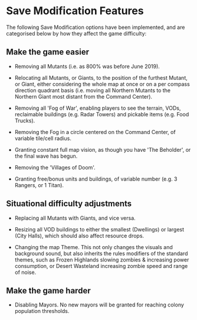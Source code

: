 # Save Modification Features

The following Save Modification options have been implemented, and are categorised below by how they affect the game difficulty:

## Make the game easier

* Removing all Mutants (i.e. as 800% was before June 2019).

* Relocating all Mutants, or Giants, to the position of the furthest Mutant, or Giant, either considering the whole map at once or on a per compass direction quadrant basis (i.e. moving all Northern Mutants to the Northern Giant most distant from the Command Center).

* Removing all 'Fog of War', enabling players to see the terrain, VODs, reclaimable buildings (e.g. Radar Towers) and pickable items (e.g. Food Trucks).

* Removing the Fog in a circle centered on the Command Center, of variable tile/cell radius.

* Granting constant full map vision, as though you have 'The Beholder', or the final wave has begun.

* Removing the 'Villages of Doom'.

* Granting free/bonus units and buildings, of variable number (e.g. 3 Rangers, or 1 Titan).

## Situational difficulty adjustments

* Replacing all Mutants with Giants, and vice versa.

* Resizing all VOD buildings to either the smallest (Dwellings) or largest (City Halls), which should also affect resource drops.

* Changing the map Theme. This not only changes the visuals and background sound, but also inherits the rules modifiers of the standard themes, such as Frozen Highlands slowing zombies & increasing power consumption, or Desert Wasteland increasing zombie speed and range of noise.

## Make the game harder

* Disabling Mayors. No new mayors will be granted for reaching colony population thresholds.
